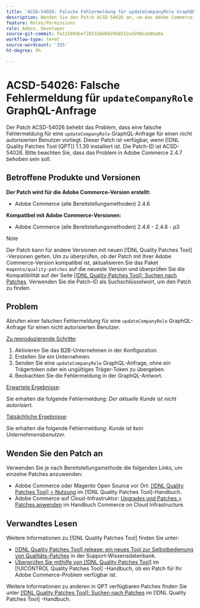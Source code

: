 ```yaml
---
title: 'ACSD-54026: Falsche Fehlermeldung für updateCompanyRole GraphQL-Anfrage'
description: Wenden Sie den Patch ACSD-54026 an, um das Adobe Commerce-Problem zu beheben, bei dem eine falsche Fehlermeldung für eine GraphQL-Anfrage updateCompanyRole für einen nicht autorisierten Benutzer vorliegt.
feature: Roles/Permissions
role: Admin, Developer
source-git-commit: fe11599dbef283326db029b0312ad290cde0ba0a
workflow-type: tm+mt
source-wordcount: '355'
ht-degree: 0%

---
```


# ACSD-54026: Falsche Fehlermeldung für `updateCompanyRole` GraphQL-Anfrage

Der Patch ACSD-54026 behebt das Problem, dass eine falsche Fehlermeldung für eine `updateCompanyRole` GraphQL-Anfrage für einen nicht autorisierten Benutzer vorliegt. Dieser Patch ist verfügbar, wenn [!DNL Quality Patches Tool (QPT)] 1.1.39 installiert ist. Die Patch-ID ist ACSD-54026. Bitte beachten Sie, dass das Problem in Adobe Commerce 2.4.7 behoben sein soll.

## Betroffene Produkte und Versionen

**Der Patch wird für die Adobe Commerce-Version erstellt:**

* Adobe Commerce (alle Bereitstellungsmethoden) 2.4.6

**Kompatibel mit Adobe Commerce-Versionen:**

* Adobe Commerce (alle Bereitstellungsmethoden) 2.4.6 - 2.4.6 - p3

>[!NOTE]
>
>Der Patch kann für andere Versionen mit neuen [!DNL Quality Patches Tool] -Versionen gelten. Um zu überprüfen, ob der Patch mit Ihrer Adobe Commerce-Version kompatibel ist, aktualisieren Sie das Paket `magento/quality-patches` auf die neueste Version und überprüfen Sie die Kompatibilität auf der Seite [[!DNL Quality Patches Tool]: Suchen nach Patches](https://experienceleague.adobe.com/tools/commerce-quality-patches/index.html). Verwenden Sie die Patch-ID als Suchschlüsselwort, um den Patch zu finden.

## Problem

Abrufen einer falschen Fehlermeldung für eine `updateCompanyRole` GraphQL-Anfrage für einen nicht autorisierten Benutzer.

<u>Zu reproduzierende Schritte</u>:

1. Aktivieren Sie das B2B-Unternehmen in der Konfiguration.
1. Erstellen Sie ein Unternehmen.
1. Senden Sie eine `updateCompanyRole` GraphQL-Anfrage, ohne ein Trägertoken oder ein ungültiges Träger-Token zu übergeben.
1. Beobachten Sie die Fehlermeldung in der GraphQL-Antwort.

<u>Erwartete Ergebnisse</u>:

Sie erhalten die folgende Fehlermeldung: *Der aktuelle Kunde ist nicht autorisiert.*

<u>Tatsächliche Ergebnisse</u>:

Sie erhalten die folgende Fehlermeldung: *Kunde ist kein Unternehmensbenutzer.*

## Wenden Sie den Patch an

Verwenden Sie je nach Bereitstellungsmethode die folgenden Links, um einzelne Patches anzuwenden:

* Adobe Commerce oder Magento Open Source vor Ort: [[!DNL Quality Patches Tool] > Nutzung](/help/tools/quality-patches-tool/usage.md) im [!DNL Quality Patches Tool]-Handbuch.
* Adobe Commerce auf Cloud-Infrastruktur: [Upgrades und Patches > Patches anwenden](https://experienceleague.adobe.com/docs/commerce-cloud-service/user-guide/develop/upgrade/apply-patches.html) im Handbuch Commerce on Cloud Infrastructure.

## Verwandtes Lesen

Weitere Informationen zu [!DNL Quality Patches Tool] finden Sie unter:

* [[!DNL Quality Patches Tool] release: ein neues Tool zur Selbstbedienung von Qualitäts-Patches](https://experienceleague.adobe.com/en/docs/commerce-knowledge-base/kb/announcements/commerce-announcements/magento-quality-patches-released-new-tool-to-self-serve-quality-patches) in der Support-Wissensdatenbank.
* [Überprüfen Sie mithilfe von  [!DNL Quality Patches Tool]](/help/tools/quality-patches-tool/patches-available-in-qpt/check-patch-for-magento-issue-with-magento-quality-patches.md) im [!UICONTROL Quality Patches Tool] -Handbuch, ob ein Patch für Ihr Adobe Commerce-Problem verfügbar ist.


Weitere Informationen zu anderen in QPT verfügbaren Patches finden Sie unter [[!DNL Quality Patches Tool]: Suchen nach Patches](https://experienceleague.adobe.com/tools/commerce-quality-patches/index.html) im [!DNL Quality Patches Tool] -Handbuch.

